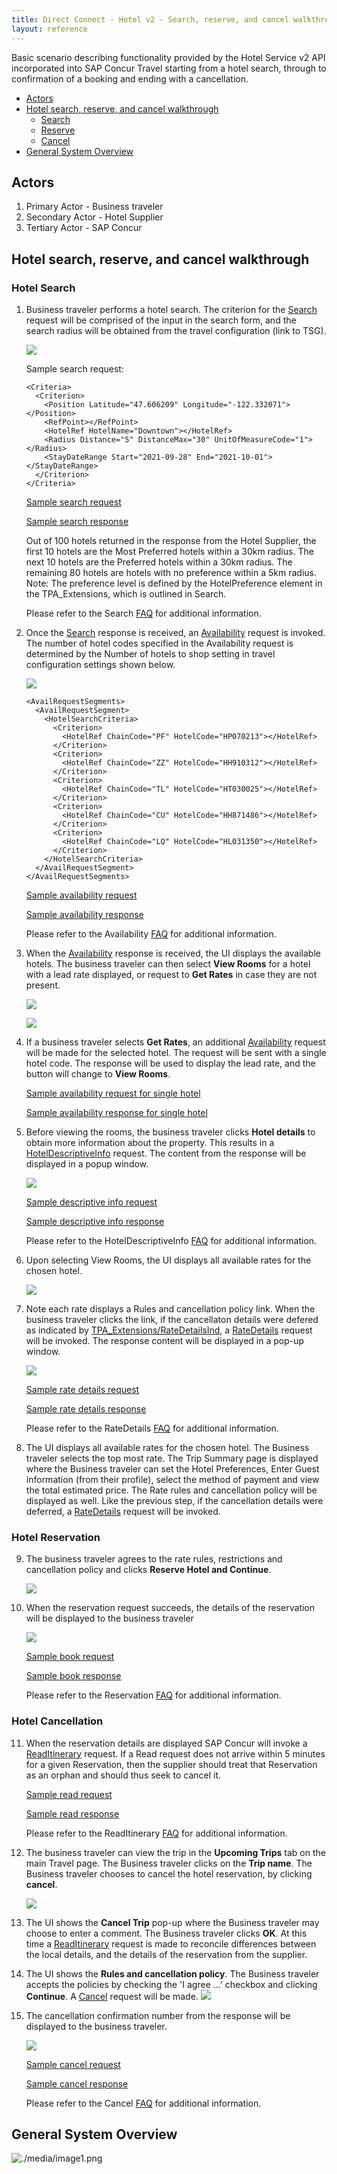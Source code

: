 ```yaml
---
title: Direct Connect - Hotel v2 - Search, reserve, and cancel walkthrough
layout: reference
---
```


Basic scenario describing functionality provided by the Hotel Service v2 API incorporated into SAP Concur Travel starting from a hotel search, through to confirmation of a booking and ending with a cancellation.

* [Actors](#actors)
* [Hotel search, reserve, and cancel walkthrough](#walkthrough)
  * [Search](#search)
  * [Reserve](#reserve)
  * [Cancel](#cancel)
* [General System Overview](#sequence-diagram)

## <a name="actors"></a>Actors

1. Primary Actor - Business traveler
1. Secondary Actor - Hotel Supplier
1. Tertiary Actor - SAP Concur

## <a name="walkthrough"></a>Hotel search, reserve, and cancel walkthrough

### <a name="search"></a> Hotel Search
1. <a name="#start-shop"></a>Business traveler performs a hotel search. The criterion for the [Search](https://developer.concur.com/api-reference/direct-connects/hotel-service-2/Search.html) request will be comprised of the input in the search form, and the search radius will be obtained from the travel configuration (link to TSG).
    
    <a href='./images/general-walkthrough/search-form.png'><img style="max-width:300px" src="./images/general-walkthrough/search-form.png"/></a>
    
    Sample search request:

    ```
    <Criteria>
      <Criterion>
        <Position Latitude="47.606209" Longitude="-122.332071"></Position>
        <RefPoint></RefPoint>
        <HotelRef HotelName="Downtown"></HotelRef>
        <Radius Distance="5" DistanceMax="30" UnitOfMeasureCode="1"></Radius>
        <StayDateRange Start="2021-09-28" End="2021-10-01"></StayDateRange>
      </Criterion>
    </Criteria>
    ```
    
    [Sample search request](./sample-requests/general-walkthrough/search-rq.xml)

    [Sample search response](./sample-requests/general-walkthrough/search-rs.xml)

    Out of 100 hotels returned in the response from the Hotel Supplier, the first 10 hotels are the Most Preferred hotels within a 30km radius. The next 10 hotels are the Preferred hotels within a 30km radius. The remaining 80 hotels are hotels with no preference within a 5km radius. Note: The preference level is defined by the HotelPreference element in the TPA_Extensions, which is outlined in Search.

    Please refer to the Search [FAQ](./faq.html#search) for additional information.

2. Once the [Search](https://developer.concur.com/api-reference/direct-connects/hotel-service-2/Search.html) response is received, an [Availability](https://developer.concur.com/api-reference/direct-connects/hotel-service-2/Availability.html) request is invoked. The number of hotel codes specified in the Availability request is determined by the Number of hotels to shop setting in travel configuration settings shown below.

    <a href='./images/general-walkthrough/travel-config-hotels-to-shop.png'><img style="max-width:300px" src="./images/general-walkthrough/travel-config-hotels-to-shop.png"/></a>

    ````
    <AvailRequestSegments>
      <AvailRequestSegment>
        <HotelSearchCriteria>
          <Criterion>
            <HotelRef ChainCode="PF" HotelCode="HP070213"></HotelRef>
          </Criterion>
          <Criterion>
            <HotelRef ChainCode="ZZ" HotelCode="HH910312"></HotelRef>
          </Criterion>
          <Criterion>
            <HotelRef ChainCode="TL" HotelCode="HT030025"></HotelRef>
          </Criterion>
          <Criterion>
            <HotelRef ChainCode="CU" HotelCode="HH871486"></HotelRef>
          </Criterion>
          <Criterion>
            <HotelRef ChainCode="LQ" HotelCode="HL031350"></HotelRef>
          </Criterion>
        </HotelSearchCriteria>
      </AvailRequestSegment>
    </AvailRequestSegments>
    ````

    [Sample availability request](./sample-requests/general-walkthrough/avail-rq.xml)

    [Sample availability response](./sample-requests/general-walkthrough/avail-rs.xml)

    Please refer to the Availability [FAQ](./faq.html#availability) for additional information.


3. When the [Availability](https://developer.concur.com/api-reference/direct-connects/hotel-service-2/Availability.html) response is received, the UI displays the available hotels. The business traveler can then select **View Rooms** for a hotel with a lead rate displayed, or request to **Get Rates** in case they are not present.

    <a href='./images/general-walkthrough/search-results.png'><img style="max-width:300px" src="./images/general-walkthrough/search-results.png"/></a>
    
    <a href='./images/general-walkthrough/search-results-unpriced.png'><img style="max-width:300px" src="./images/general-walkthrough/search-results-unpriced.png"/></a>

4. If a business traveler selects **Get Rates**, an additional [Availability](https://developer.concur.com/api-reference/direct-connects/hotel-service-2/Availability.html) request will be made for the selected hotel. The request will be sent with a single hotel code. The response will be used to display the lead rate, and the button will change to **View Rooms**.

    [Sample availability request for single hotel](./sample-requests/general-walkthrough/avail-rq-single.xml)

    [Sample availability response for single hotel](./sample-requests/general-walkthrough/avail-rs-single.xml)


5. Before viewing the rooms, the business traveler clicks **Hotel details** to obtain more information about the property. This results in a [HotelDescriptiveInfo](https://developer.concur.com/api-reference/direct-connects/hotel-service-2/Descriptive-info.html) request. The content from the response will be displayed in a popup window.

    <a href='./images/general-walkthrough/hotel-details.png'><img style="max-width:300px" src="./images/general-walkthrough/hotel-details.png"/></a>

    [Sample descriptive info request](./sample-requests/general-walkthrough/hoteldetail-rq.xml)

    [Sample descriptive info response](./sample-requests/general-walkthrough/hoteldetail-rs.xml)

    Please refer to the HotelDescriptiveInfo [FAQ](./faq.html#hotel-descriptive-info) for additional information.
    

6. Upon selecting View Rooms, the UI displays all available rates for the chosen hotel. 

    <a href='./images/general-walkthrough/hotel-rate-listing.png'><img style="max-width:300px" src="./images/general-walkthrough/hotel-rate-listing.png"/></a>

7. Note each rate displays a Rules and cancellation policy link. When the business traveler clicks the link, if the cancellaton details were defered as indicated by [TPA_Extensions/RateDetailsInd](https://developer.concur.com/api-reference/direct-connects/hotel-service-2/Availability.html#res-schema), a [RateDetails](https://developer.concur.com/api-reference/direct-connects/hotel-service-2/Rate-details.html) request will be invoked. The response content will be displayed in a pop-up window.

    <a href='./images/general-walkthrough/rules-and-cancellation-policy.png'><img style="max-width:300px" src="./images/general-walkthrough/rules-and-cancellation-policy.png"/></a>

    [Sample rate details request](./sample-requests/general-walkthrough/ratedetails-rq.xml)

    [Sample rate details response](./sample-requests/general-walkthrough/ratedetails-rs.xml)

    Please refer to the RateDetails [FAQ](./faq.html#availability) for additional information.

8. The UI displays all available rates for the chosen hotel. The Business traveler selects the top most rate. The Trip Summary page is displayed where the Business traveler can set the Hotel Preferences, Enter Guest information (from their profile), select the method of payment and view the total estimated price. The Rate rules and cancellation policy will be displayed as well. Like the previous step, if the cancellation details were deferred, a [RateDetails](https://developer.concur.com/api-reference/direct-connects/hotel-service-2/Rate-details.html) request will be invoked.

### <a name="reserve"></a>Hotel Reservation
9. The business traveler agrees to the rate rules, restrictions and cancellation policy and clicks **Reserve Hotel and Continue**.

    <a href='./images/general-walkthrough/review-and-reserve-hotel.png'><img style="max-width:300px" src="./images/general-walkthrough/review-and-reserve-hotel.png"/></a>


10. When the reservation request succeeds, the details of the reservation will be displayed to the business traveler

    <a href='./images/general-walkthrough/trip-confirmation.png'><img style="max-width:300px" src="./images/general-walkthrough/trip-confirmation.png"/></a>

    [Sample book request](./sample-requests/general-walkthrough/book-rq.xml)

    [Sample book response](./sample-requests/general-walkthrough/book-rs.xml)

    Please refer to the Reservation [FAQ](./faq.html#reservation) for additional information.

### <a name="cancel"></a> Hotel Cancellation
11. When the reservation details are displayed SAP Concur will invoke a [ReadItinerary](https://developer.concur.com/api-reference/direct-connects/hotel-service-2/Read-Itinerary.html) request. If a Read request does not arrive within 5 minutes for a given Reservation, then the supplier should treat that Reservation as an orphan and should thus seek to cancel it.

    [Sample read request](./sample-requests/general-walkthrough/read-rq-load-trip.xml)

    [Sample read response](./sample-requests/general-walkthrough/read-rs-load-trip.xml)

    Please refer to the ReadItinerary [FAQ](./faq.html#read-itinerary) for additional information.

12. The business traveler can view the trip in the **Upcoming Trips** tab on the main Travel page. The Business traveler clicks on the **Trip name**. The Business traveler chooses to cancel the hotel reservation, by clicking **cancel**.

    <a href='./images/general-walkthrough/trip-details.png'><img style="max-width:300px" src="./images/general-walkthrough/trip-details.png"/></a>

13. The UI shows the **Cancel Trip** pop-up where the Business traveler may choose to enter a comment. The Business traveler clicks **OK**. At this time a [ReadItinerary](https://developer.concur.com/api-reference/direct-connects/hotel-service-2/Read-Itinerary.html) request is made to reconcile differences between the local details, and the details of the reservation from the supplier.


14. The UI shows the **Rules and cancellation policy**. The Business traveler accepts the policies by checking the 'I agree ...' checkbox and clicking **Continue**. A [Cancel](https://developer.concur.com/api-reference/direct-connects/hotel-service-2/Cancel.html) request will be made.
<a href='./images/general-walkthrough/accept-cancellation-policy-before-cancelling.png'><img style="max-width:300px" src="./images/general-walkthrough/accept-cancellation-policy-before-cancelling.png"/></a>

15. The cancellation confirmation number from the response will be displayed to the business traveler.

    <a href='./images/general-walkthrough/cancel-confirmation.png'><img style="max-width:300px" src="./images/general-walkthrough/cancel-confirmation.png"/></a>


    [Sample cancel request](./sample-requests/general-walkthrough/cancel-rq.xml)

    [Sample cancel response](./sample-requests/general-walkthrough/cancel-rs.xml)

    Please refer to the Cancel [FAQ](./faq.html#cancel) for additional information.
    
    

## <a name="sequence-diagram"></a>General System Overview
![./media/image1.png](./images/diagrams/hs2-sequence-diagram.png)
